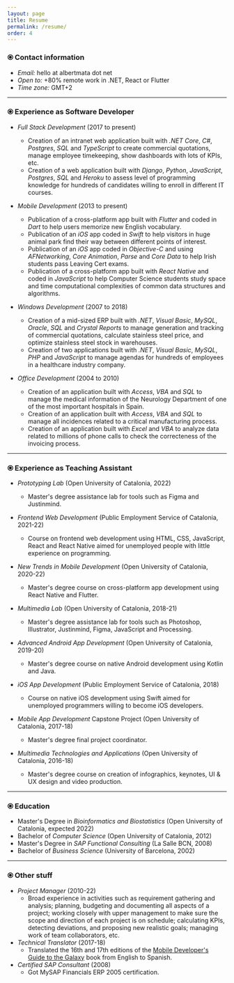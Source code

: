 ```yaml
---
layout: page
title: Resume
permalink: /resume/
order: 4
---
```

### <span class="cv-bullet">&#10687;</span> Contact information

- _Email:_ hello <span class="resume-grayed-out">at</span> albertmata <span class="resume-grayed-out">dot</span> net
- _Open to:_ +80% remote work in .NET, React or Flutter
- _Time zone:_ GMT+2

<hr />

### <span class="cv-bullet">&#10687;</span> Experience as Software Developer

* _Full Stack Development_ <span class="resume-grayed-out">(2017 to present)</span>
    * Creation of an intranet web application built with _.NET Core_, _C#_, _Postgres_, _SQL_ and _TypeScript_ to create commercial quotations, manage employee timekeeping, show dashboards with lots of KPIs, etc.
    * Creation of a web application built with _Django_, _Python_, _JavaScript_, _Postgres_, _SQL_ and _Heroku_ to assess level of programming knowledge for hundreds of candidates willing to enroll in different IT courses.    

* _Mobile Development_ <span class="resume-grayed-out">(2013 to present)</span>
    * Publication of a cross-platform app built with _Flutter_ and coded in _Dart_ to help users memorize new English vocabulary.
    * Publication of an _iOS_ app coded in _Swift_ to help visitors in huge animal park find their way between different points of interest.
    * Publication of an _iOS_ app coded in _Objective-C_ and using _AFNetworking_, _Core Animation_, _Parse_ and _Core Data_ to help Irish students pass Leaving Cert exams.         
    * Publication of a cross-platform app built with _React Native_ and coded in _JavaScript_ to help Computer Science students study space and time computational complexities of common data structures and algorithms.     

* _Windows Development_ <span class="resume-grayed-out">(2007 to 2018)</span>
    * Creation of a mid-sized ERP built with _.NET_, _Visual Basic_, _MySQL_, _Oracle_, _SQL_ and _Crystal Reports_ to manage generation and tracking of commercial quotations, calculate stainless steel price, and optimize stainless steel stock in warehouses.   
    * Creation of two applications built with _.NET_, _Visual Basic_, _MySQL_, _PHP_ and _JavaScript_ to manage agendas for hundreds of employees in a healthcare industry company.

* _Office Development_ <span class="resume-grayed-out">(2004 to 2010)</span>
    * Creation of an application built with _Access_, _VBA_ and _SQL_ to manage the medical information of the Neurology Department of one of the most important hospitals in Spain.
    * Creation of an application built with _Access_, _VBA_ and _SQL_ to manage all incidences related to a critical manufacturing process.     
    * Creation of an application built with _Excel_ and _VBA_ to analyze data related to millions of phone calls to check the correcteness of the invoicing process.

---

### <span class="cv-bullet">&#10687;</span> Experience as Teaching Assistant

* _Prototyping Lab_ <span class="resume-grayed-out">(Open University of Catalonia, 2022)</span>
    * Master's degree assistance lab for tools such as Figma and Justinmind.

* _Frontend Web Development_ <span class="resume-grayed-out">(Public Employment Service of Catalonia, 2021-22)</span>
    * Course on frontend web development using HTML, CSS, JavaScript, React and React Native aimed for unemployed people with little experience on programming.

* _New Trends in Mobile Development_ <span class="resume-grayed-out">(Open University of Catalonia, 2020-22)</span>
    * Master's degree course on cross-platform app development using React Native and Flutter.

* _Multimedia Lab_ <span class="resume-grayed-out">(Open University of Catalonia, 2018-21)</span>
    * Master's degree assistance lab for tools such as Photoshop, Illustrator, Justinmind, Figma, JavaScript and Processing.

* _Advanced Android App Development_ <span class="resume-grayed-out">(Open University of Catalonia, 2019-20)</span>
    * Master's degree course on native Android development using Kotlin and Java.

* _iOS App Development_ <span class="resume-grayed-out">(Public Employment Service of Catalonia, 2018)</span>
    * Course on native iOS development using Swift aimed for unemployed programmers willing to become iOS developers.

* _Mobile App Development_ Capstone Project <span class="resume-grayed-out">(Open University of Catalonia, 2017-18)</span>
    * Master's degree final project coordinator.

* _Multimedia Technologies and Applications_ <span class="resume-grayed-out">(Open University of Catalonia, 2016-18)</span>
    * Master's degree course on creation of infographics, keynotes, UI & UX design and video production.

---

### <span class="cv-bullet">&#10687;</span> Education

* Master's Degree in _Bioinformatics and Biostatistics_ <span class="resume-grayed-out">(Open University of Catalonia, expected 2022)</span>
* Bachelor of _Computer Science_ <span class="resume-grayed-out">(Open University of Catalonia, 2012)</span>
* Master's Degree in _SAP Functional Consulting_ <span class="resume-grayed-out">(La Salle BCN, 2008)</span>
* Bachelor of _Business Science_ <span class="resume-grayed-out">(University of Barcelona, 2002)</span>

---

### <span class="cv-bullet">&#10687;</span> Other stuff

* _Project Manager_ <span class="resume-grayed-out">(2010-22)</span>
    * Broad experience in activities such as requirement gathering and analysis; planning, budgeting and documenting all aspects of a project; working closely with upper management to make sure the scope and direction of each project is on schedule; calculating KPIs, detecting deviations, and proposing new realistic goals; managing work of team collaborators, etc.
* _Technical Translator_ <span class="resume-grayed-out">(2017-18)</span>
    * Translated the 16th and 17th editions of the [Mobile Developer's Guide to the Galaxy](https://www.open-xchange.com/resources/mobile-developers-guide-to-the-galaxy/) book from English to Spanish.
* _Certified SAP Consultant_ <span class="resume-grayed-out">(2008)</span>
    * Got MySAP Financials ERP 2005 certification.